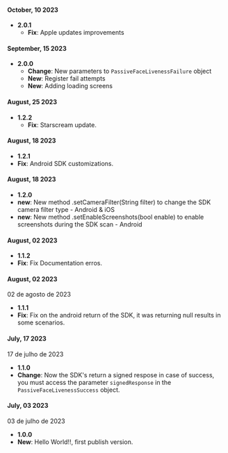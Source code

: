 #### October, 10 2023

- **2.0.1**
  - **Fix**: Apple updates improvements

#### September, 15 2023

- **2.0.0**
  - **Change**: New parameters to `PassiveFaceLivenessFailure` object
  - **New**: Register fail attempts
  - **New**: Adding loading screens

#### August, 25 2023

- **1.2.2**
  - **Fix**: Starscream update.

#### August, 18 2023

- **1.2.1**
- **Fix**: Android SDK customizations.

#### August, 18 2023

- **1.2.0**
- **new**: New method .setCameraFilter(String filter) to change the SDK camera filter type - Android & iOS
- **new**: New method .setEnableScreenshots(bool enable) to enable screenshots during the SDK scan - Android

#### August, 02 2023

- **1.1.2**
- **Fix**: Fix Documentation erros.

#### August, 02 2023

02 de agosto de 2023

- **1.1.1**
- **Fix**: Fix on the android return of the SDK, it was returning null results in some scenarios.

#### July, 17 2023

17 de julho de 2023

- **1.1.0**
- **Change**: Now the SDK's return a signed respose in case of success, you must access the parameter `signedResponse` in the `PassiveFaceLivenessSuccess` object.

#### July, 03 2023

03 de julho de 2023

- **1.0.0**
- **New**: Hello World!!, first publish version.
